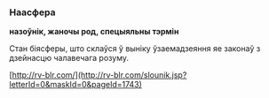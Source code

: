### Наасфера
**назоўнік, жаночы род, спецыяльны тэрмін**

Стан біясферы, што склаўся ў выніку ўзаемадзеяння яе законаў з дзейнасцю чалавечага розуму.

<a rel="author">[http://rv-blr.com/](http://rv-blr.com/slounik.jsp?letterId=0&maskId=0&pageId=1743)</a>
